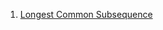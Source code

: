 1) [Longest Common Subsequence](https://leetcode.com/problems/longest-common-subsequence/description/)
